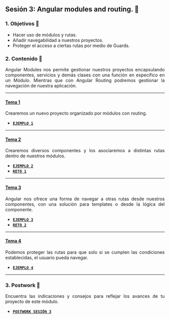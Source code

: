 ## Sesión 3: Angular modules and routing. 🤖

<div style="text-align: justify;">

### 1. Objetivos :dart: 

- Hacer uso de módulos y rutas.
- Añadir navegabilidad a nuestros proyectos.
- Proteger el acceso a ciertas rutas por medio de Guards.

### 2. Contenido :blue_book:

Angular Modules nos permite gestionar nuestros proyectos encapsulando componentes, servicios y demás clases con una función en específico en un Módulo. Mientras que con Angular Routing podremos gestionar la navegación de nuestra aplicación.

---

#### <ins>Tema 1</ins>

Crearemos un nuevo proyecto organizado por módulos con routing.

- [**`EJEMPLO 1`**](./Ejemplo-01)

---

#### <ins>Tema 2</ins>

Crearemos diversos componentes y los asociaremos a distintas rutas dentro de nuestros módulos.

- [**`EJEMPLO 2`**](./Ejemplo-02)
- [**`RETO 1`**](./Reto-01)

---

#### <ins>Tema 3</ins>

Angular nos ofrece una forma de navegar a otras rutas desde nuestros componentes, con una solución para templates o desde la lógica del componente.

- [**`EJEMPLO 3`**](./Ejemplo-03)
- [**`RETO 2`**](./Reto-02)
---

#### <ins>Tema 4</ins>

Podemos proteger las rutas para que solo si se cumplen las condiciones establecidas, el usuario pueda navegar.

- [**`EJEMPLO 4`**](./Ejemplo-04)
---

### 3. Postwork :memo:

Encuentra las indicaciones y consejos para reflejar los avances de tu proyecto de este módulo.

- [**`POSTWORK SESIÓN 3`**](./Postwork/)

</div>

